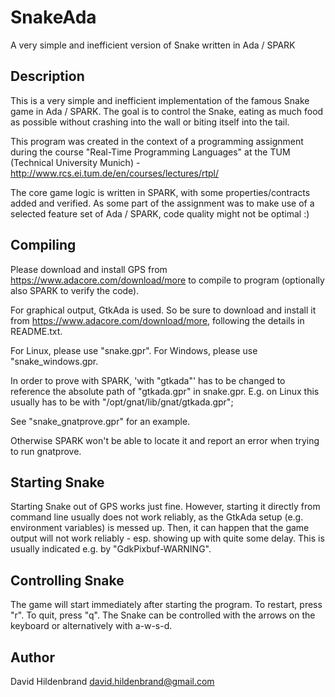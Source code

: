 # SnakeAda
A very simple and inefficient version of Snake written in Ada / SPARK

## Description
This is a very simple and inefficient implementation of the famous Snake
game in Ada / SPARK. The goal is to control the Snake, eating as much food
as possible without crashing into the wall or biting itself into the tail.

This program was created in the context of a programming assignment during
the course "Real-Time Programming Languages" at the TUM (Technical University
Munich) - http://www.rcs.ei.tum.de/en/courses/lectures/rtpl/

The core game logic is written in SPARK, with some properties/contracts
added and verified. As some part of the assignment was to make use of
a selected feature set of Ada / SPARK, code quality might not be optimal :)

## Compiling
Please download and install GPS from https://www.adacore.com/download/more to
compile to program (optionally also SPARK to verify the code).

For graphical output, GtkAda is used. So be sure to download and install
it from https://www.adacore.com/download/more, following the details in
README.txt.

For Linux, please use "snake.gpr". For Windows, please use "snake_windows.gpr.

In order to prove with SPARK, 'with "gtkada"' has to be changed to reference
the absolute path of "gtkada.gpr" in snake.gpr. E.g. on Linux this usually
has to be
	with "/opt/gnat/lib/gnat/gtkada.gpr";

See "snake_gnatprove.gpr" for an example.

Otherwise SPARK won't be able to locate it and report an error when
trying to run gnatprove.

## Starting Snake
Starting Snake out of GPS works just fine. However, starting it directly from
command line usually does not work reliably, as the GtkAda setup (e.g.
environment variables) is messed up. Then, it can happen that the game output
will not work reliably - esp. showing up with quite some delay. This is
usually indicated e.g. by "GdkPixbuf-WARNING".

## Controlling Snake

The game will start immediately after starting the program. To restart, press
"r". To quit, press "q". The Snake can be controlled with the arrows on the
keyboard or alternatively with a-w-s-d.

## Author
David Hildenbrand <david.hildenbrand@gmail.com>
